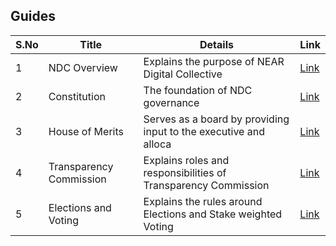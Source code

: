 ## Guides

| S.No        | Title       |  Details  |  Link  |
| ----------- | ----------- |----------- | ----------- |
| 1      | NDC Overview | Explains the purpose of NEAR Digital Collective |  [Link](markdown/ndc-overview.md) |
 | 2      | Constitution | The foundation of NDC governance |  [Link](markdown/constitution-ndc.md) |
 | 3      | House of Merits | Serves as a board by providing input to the executive and alloca |  [Link](markdown/house-of-merits-ndc.md) |
 | 4      | Transparency Commission | Explains roles and responsibilities of  Transparency Commission |  [Link](markdown/transparency-commission-ndc.md) |
 | 5      | Elections and Voting | Explains the rules around Elections and Stake weighted Voting |  [Link](markdown/elections-and-voting-ndc.md) |